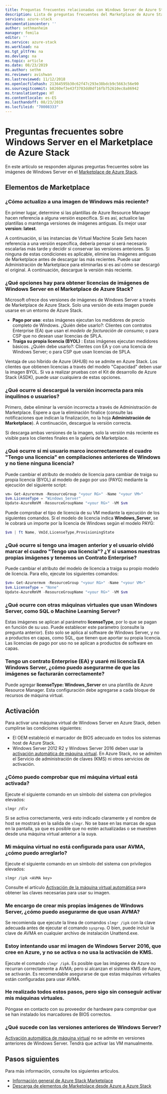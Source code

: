 ```yaml
---
title: Preguntas frecuentes relacionadas con Windows Server de Azure Stack | Microsoft Docs
description: Lista de preguntas frecuentes del Marketplace de Azure Stack para Windows Server
services: azure-stack
documentationcenter: ''
author: sethmanheim
manager: femila
editor: ''
ms.service: azure-stack
ms.workload: na
ms.tgt_pltfrm: na
ms.devlang: na
ms.topic: article
ms.date: 08/23/2019
ms.author: sethm
ms.reviewer: avishwan
ms.lastreviewed: 11/12/2018
ms.openlocfilehash: 21364595b30c62f47c293e38bdcb9c5663c56e90
ms.sourcegitcommit: b8260ef3e43f3703dd0df16fb752610ec8a86942
ms.translationtype: HT
ms.contentlocale: es-ES
ms.lasthandoff: 08/23/2019
ms.locfileid: "70008333"
---
```

# <a name="windows-server-in-azure-stack-marketplace-faq"></a>Preguntas frecuentes sobre Windows Server en el Marketplace de Azure Stack

En este artículo se responden algunas preguntas frecuentes sobre las imágenes de Windows Server en el [Marketplace de Azure Stack](azure-stack-marketplace.md).

## <a name="marketplace-items"></a>Elementos de Marketplace

### <a name="how-do-i-update-to-a-newer-windows-image"></a>¿Cómo actualizo a una imagen de Windows más reciente?

En primer lugar, determine si las plantillas de Azure Resource Manager hacen referencia a alguna versión específica. Si es así, actualice las plantillas o mantenga versiones de imágenes antiguas. Es mejor usar **version: latest**.

A continuación, si las instancias de Virtual Machine Scale Sets hacen referencia a una versión específica, debería pensar si será necesario escalarlas más tarde y decidir si conservar las versiones anteriores. Si ninguna de estas condiciones es aplicable, elimine las imágenes antiguas de Marketplace antes de descargar las más recientes. Puede usar Administración de Marketplace para eliminarlas si es así cómo se descargó el original. A continuación, descargue la versión más reciente.

### <a name="what-are-the-licensing-options-for-windows-server-marketplace-images-on-azure-stack"></a>¿Qué opciones hay para obtener licencias de imágenes de Windows Server en el Marketplace de Azure Stack?

Microsoft ofrece dos versiones de imágenes de Windows Server a través de Marketplace de Azure Stack. Solo una versión de esta imagen puede usarse en un entorno de Azure Stack.  

- **Pago por uso**: estas imágenes ejecutan los medidores de precio completo de Windows.
   ¿Quién debe usarlo?: Clientes con contratos Enterprise (EA) que usan el *modelo de facturación de consumo*; o para CSP que no desean usar licencias de SPLA.
- **Traiga su propia licencia (BYOL)** : Estas imágenes ejecutan medidores básicos.
   ¿Quién debe usarlo?: Clientes con EA y con una licencia de Windows Server; o para CSP que usan licencias de SPLA.

Ventaja de uso híbrido de Azure (AHUB) no se admite en Azure Stack. Los clientes que obtienen licencias a través del modelo "Capacidad" deben usar la imagen BYOL. Si va a realizar pruebas con el Kit de desarrollo de Azure Stack (ASDK), puede usar cualquiera de estas opciones.

### <a name="what-if-i-downloaded-the-wrong-version-to-offer-my-tenantsusers"></a>¿Qué ocurre si descargué la versión incorrecta para mis inquilinos o usuarios?

Primero, debe eliminar la versión incorrecta a través de Administración de Marketplace. Espere a que la eliminación finalice (consulte las notificaciones que indican la finalización, no la hoja **Administración de Marketplace**). A continuación, descargue la versión correcta.

Si descarga ambas versiones de la imagen, solo la versión más reciente es visible para los clientes finales en la galería de Marketplace.

### <a name="what-if-my-user-incorrectly-checked-the-i-have-a-license-box-in-previous-windows-builds-and-they-dont-have-a-license"></a>¿Qué ocurre si mi usuario marco incorrectamente el cuadro "Tengo una licencia" en compilaciones anteriores de Windows y no tiene ninguna licencia?

Puede cambiar el atributo de modelo de licencia para cambiar de traiga su propia licencia (BYOL) al modelo de pago por uso (PAYG) mediante la ejecución del siguiente script:

```powershell
vm= Get-Azurermvm -ResourceGroup "<your RG>" -Name "<your VM>"
$vm.LicenseType = "Windows_Server"
Update-AzureRmVM -ResourceGroupName "<your RG>" -VM $vm
```

Puede comprobar el tipo de licencia de su VM mediante la ejecución de los siguientes comandos. Si el modelo de licencia indica **Windows_Server**, se le cobrará un importe por la licencia de Windows según el modelo PAYG:

```powershell
$vm | ft Name, VmId,LicenseType,ProvisioningState
```

### <a name="what-if-i-have-an-older-image-and-my-user-forgot-to-check-the-i-have-a-license-box-or-we-use-our-own-images-and-we-do-have-enterprise-agreement-entitlement"></a>¿Qué ocurre si tengo una imagen anterior y el usuario olvidó marcar el cuadro "Tengo una licencia"? ¿Y si usamos nuestras propias imágenes y tenemos un Contrato Enterprise?

Puede cambiar el atributo del modelo de licencia a traiga su propio modelo de licencia. Para ello, ejecute los siguientes comandos:

```powershell
$vm= Get-Azurermvm -ResourceGroup "<your RG>" -Name "<your VM>"
$vm.LicenseType = "None"
Update-AzureRmVM -ResourceGroupName "<your RG>" -VM $vm
```

### <a name="what-about-other-vms-that-use-windows-server-such-as-sql-or-machine-learning-server"></a>¿Qué ocurre con otras máquinas virtuales que usan Windows Server, como SQL o Machine Learning Server?

Estas imágenes se aplican al parámetro **licenseType**, por lo que se pagan en función de su uso. Puede establecer este parámetro (consulte la pregunta anterior). Esto solo se aplica al software de Windows Server, y no a productos en capas, como SQL, que tienen que aportar su propia licencia. Las licencias de pago por uso no se aplican a productos de software en capas.

### <a name="i-have-an-enterprise-agreement-ea-and-will-be-using-my-ea-windows-server-license-how-do-i-make-sure-images-are-billed-correctly"></a>Tengo un contrato Enterprise (EA) y usaré mi licencia EA Windows Server, ¿cómo puedo asegurarme de que las imágenes se facturarán correctamente?

Puede agregar **licenseType: Windows_Server** en una plantilla de Azure Resource Manager. Esta configuración debe agregarse a cada bloque de recursos de máquina virtual.

## <a name="activation"></a>Activación

Para activar una máquina virtual de Windows Server en Azure Stack, deben cumplirse las condiciones siguientes:

- El OEM estableció el marcador de BIOS adecuado en todos los sistemas host de Azure Stack.
- Windows Server 2012 R2 y Windows Server 2016 deben usar la [activación automática de máquina virtual](/previous-versions/windows/it-pro/windows-server-2012-R2-and-2012/dn303421(v=ws.11)). En Azure Stack, no se admiten el Servicio de administración de claves (KMS) ni otros servicios de activación.

### <a name="how-can-i-verify-that-my-virtual-machine-is-activated"></a>¿Cómo puedo comprobar que mi máquina virtual está activada?

Ejecute el siguiente comando en un símbolo del sistema con privilegios elevados:

```shell
slmgr /dlv
```

Si se activa correctamente, verá esto indicado claramente y el nombre de host se mostrará en la salida de `slmgr`. No se base en las marcas de agua en la pantalla, ya que es posible que no estén actualizadas o se muestren desde una máquina virtual anterior a la suya.

### <a name="my-vm-is-not-set-up-to-use-avma-how-can-i-fix-it"></a>Mi máquina virtual no está configurada para usar AVMA, ¿cómo puedo arreglarlo?

Ejecute el siguiente comando en un símbolo del sistema con privilegios elevados:

```shell
slmgr /ipk <AVMA key>
```

Consulte el artículo [Activación de la máquina virtual automática](/previous-versions/windows/it-pro/windows-server-2012-R2-and-2012/dn303421(v=ws.11)) para obtener las claves necesarias para usar su imagen.

### <a name="i-create-my-own-windows-server-images-how-can-i-make-sure-they-use-avma"></a>Me encargo de crear mis propias imágenes de Windows Server, ¿cómo puedo asegurarme de que usan AVMA?

Se recomienda que ejecute la línea de comandos `slmgr /ipk` con la clave adecuada antes de ejecutar el comando `sysprep`. O bien, puede incluir la clave de AVMA en cualquier archivo de instalación Unattend.exe.

### <a name="i-am-trying-to-use-my-windows-server-2016-image-created-on-azure-and-it-is-not-activating-or-using-kms-activation"></a>Estoy intentando usar mi imagen de Windows Server 2016, que cree en Azure, y no se activa o no usa la activación de KMS.

Ejecute el comando `slmgr /ipk`. Es posible que las imágenes de Azure no recurran correctamente a AVMA; pero si alcanzan el sistema KMS de Azure, se activarán. Es recomendable asegurarse de que estas máquinas virtuales están configuradas para usar AVMA.

### <a name="i-have-performed-all-of-these-steps-but-my-virtual-machines-are-still-not-activating"></a>He realizado todos estos pasos, pero sigo sin conseguir activar mis máquinas virtuales.

Póngase en contacto con su proveedor de hardware para comprobar que se han instalado los marcadores de BIOS correctos.

### <a name="what-about-earlier-versions-of-windows-server"></a>¿Qué sucede con las versiones anteriores de Windows Server?

[Activación automática de máquina virtual](/previous-versions/windows/it-pro/windows-server-2012-R2-and-2012/dn303421(v=ws.11)) no se admite en versiones anteriores de Windows Server. Tendrá que activar las VM manualmente.

## <a name="next-steps"></a>Pasos siguientes

Para más información, consulte los siguientes artículos.

- [Información general de Azure Stack Marketplace](azure-stack-marketplace.md)
- [Descarga de elementos de Marketplace desde Azure a Azure Stack](azure-stack-download-azure-marketplace-item.md)
